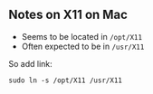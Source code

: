 ## Notes on X11 on Mac

- Seems to be located in `/opt/X11`
- Often expected to be in `/usr/X11`

So add link:

```
sudo ln -s /opt/X11 /usr/X11
```
